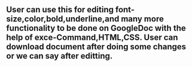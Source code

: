 ## User can use this for editing font-size,color,bold,underline,and many more functionality to be done on GoogleDoc with the help of exce-Command,HTML,CSS. User can download document after doing some changes or we can say after editting.

